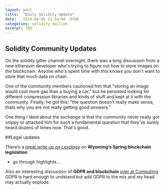 ```yaml
---
layout: post
title:  "Daily Solidity Update"
date:   2018-06-05 22:54:00 -0700
categories: solidity dailies
excerpt: TBD
---
```


## Solidity Community Updates

On the solidity gitter channel overnight, there was a long discussion from a new ethereum developer who's trying to figure out how to store images on the blockchain. Anyone who's spent time with this knows you don't want to store that much data on chain.

One of the community members cautioned him that "storing an image would cost more gas than a buying a car," but he persisted looking for different compression libraries and kinds of stuff and kept at it with the community. Finally, he got this: "the question doesn't really make sense, thats why you are not really getting good answers."

One thing I liked about the exchange is that the community never really got snippy or attacked him for such a fundamental question that they've surely heard dozens of times now. That's good.

##Legal updates

There’s a [great write up on Lexology](https://www.lexology.com/library/detail.aspx?g=ee978b82-1eed-4c3c-a8ae-e8ccd078b462) on **Wyoming’s Spring blockchain legislation**:

* go through highlights....

Also an interesting discussion of **GDPR and blockchain** [over at Computing](https://www.computing.co.uk/ctg/news/3033521/companies-will-move-towards-private-blockchains-as-gdpr-gains-ground). GDPR is hard enough to undstand but add GDPR to the mix and my head may actually explode. 
